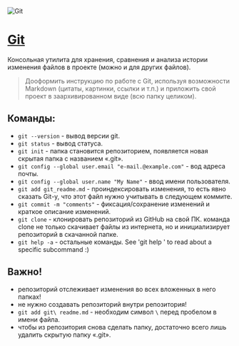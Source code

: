 ![Git](https://git-scm.com/images/logo@2x.png)

# [Git](https://git-scm.com/) 
Консольная утилита для хранения, сравнения и анализа истории изменения файлов в проекте (можно и для других файлов).

>Дооформить инструкцию по работе с Git, используя возможности Markdown (цитаты, картинки, ссылки и т.п.) и приложить свой проект в заархивированном виде (всю папку целиком).

## Команды:
- `git --version` - вывод версии git.
- `git status` - вывод статуса.
- `git init` - папка становится репозиторием, появляется новая скрытая папка с названием «.git».
- `git config --global user.email "e-mail.@example.com"` - вод адреса почты.
- `git config --global user.name "My Name"` - ввод имени пользователя.
- `git add git_readme.md` - проиндексировать изменения, то есть явно сказать Git-у, что этот файл нужно учитывать в следующем коммите.
- `git commit -m "comments"` - фиксация/сохранение изменений и краткое описание изменений.
- `git clone` - клонировать репозиторий из GitHub на свой ПК. команда clone не только скачивает файлы из интернета, но и инициализирует репозиторий в скачанной папке.
- `git help -a` - остальные команды. See 'git help <command>' to read about a specific subcommand :)


## Важно!
- репозиторий отслеживает изменения во всех вложенных в него папках!
- не нужно создавать репозиторий внутри репозитория!
- `git add git\ readme.md` - необходим символ `\` перед пробелом в имени файла.
- чтобы из репозитория снова сделать папку, достаточно всего лишь удалить скрытую папку «.git».
